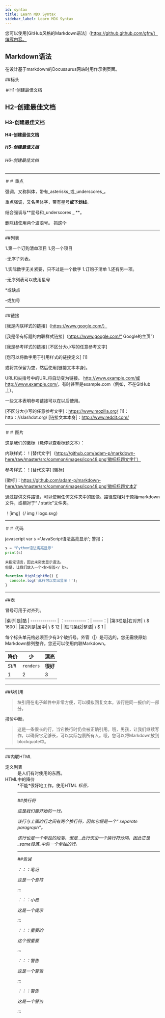 ```yaml
---
id: syntax
title: Learn MDX Syntax
sidebar_label: Learn MDX Syntax
---
```


您可以使用[GitHub风格的Markdown语法]（https://github.github.com/gfm/）编写内容。

## Markdown语法

在设计基于markdown的Docusaurus网站时用作示例页面。

##标头

＃H1-创建最佳文档

## H2-创建最佳文档

### H3-创建最佳文档

#### H4-创建最佳文档

##### H5-创建最佳文档

###### H6-创建最佳文档

---

＃＃ 重点

强调，又称斜体，带有_asterisks_或_underscores_。

重点强调，又名黑体字，带有星号**或下划线**。

结合强调与**星号和_underscores _ **。

删除线使用两个波浪号。 ~~抓这个~~

---

##列表

1.第一个订购清单项目
1.另一个项目

-无序子列表。

1.实际数字无关紧要，只不过是一个数字
1.订购子清单
1.还有另一项。

-无序列表可以使用星号

*或缺点

-或加号

---

##链接

[我是内联样式的链接]（https://www.google.com/）

[我是带有标题的内联样式链接]（https://www.google.com/“ Google的主页”）

[我是参考样式的链接] [不区分大小写的任意参考文字]

[您可以将数字用于引用样式的链接定义] [1]

或将其保留为空，然后使用[链接文本本身]。

URL和尖括号中的URL将自动变为链接。 http://www.example.com/或<http://www.example.com/>，有时甚至是example.com（例如，不在GitHub上）。

一些文本表明参考链接可以在以后使用。

[不区分大小写的任意参考文字]：https://www.mozilla.org/
[1]：http：//slashdot.org/
[链接文本本身]：http://www.reddit.com/

---

＃＃ 图片

这是我们的徽标（悬停以查看标题文本）：

内联样式：！[替代文字]（https://github.com/adam-p/markdown-here/raw/master/src/common/images/icon48.png'徽标标题文字1'）

参考样式：！[替代文字] [徽标]

[徽标]：https://github.com/adam-p/markdown-here/raw/master/src/common/images/icon48.png'徽标标题文本2'

通过提供文件路径，可以使用任何文件夹中的图像。路径应相对于原始markdown文件，或相对于“ / static”文件夹。

！[img]（/ img / logo.svg）

---

＃＃ 代码

javascript
var s ='JavaScript语法高亮显示';
警报；
```python
s = "Python语法高亮显示"
print(s)
```

```
未指定语言，因此未突出显示语法。
但是，让我们放入一个<b>标签</ b>。
```

```js {2}
function HighlightMe() {
  console.log('此行可以突出显示！');
}
```

---

##表

冒号可用于对齐列。

|桌子|是|酷
| ------------- | ：-----------：| -----：|
|第3栏是|右对齐| \ $ 1600 |
|第2列是|居中| \ $ 12 |
|斑马条纹|整洁| \ $ 1 |

每个标头单元格必须至少有3个破折号。外管（|）是可选的，您无需使原始Markdown排列整齐。您还可以使用内联Markdown。

|降价|少|漂亮
| -------- | --------- | ---------- |
| _Still_ | `renders` | **很好** |
| 1 | 2 | 3 |

---

##块引用

>块引用在电子邮件中非常方便，可以模拟回复文本。该行是同一报价的一部分。

报价中断。

>这是一条很长的行，当它换行时仍会被正确引用。哦，男孩，让我们继续写作，以确保它足够长，可以实际包裹所有人。哦，您可以将Markdown放到blockquote中。

---

##内联HTML

<dl>
  <dt>定义列表</ dt>
  <dd>是人们有时使用的东西。</ dd>

  <dt> HTML中的降价</ dt>
  <dd> *不能*很好地工作。使用HTML <em>标签</ em>。</ dd>
</ dl>

---

##换行符

这是我们要开始的一行。

该行与上面的行之间有两个换行符，因此它将是一个“ _separate paragraph_”。

该行也是一个单独的段落，但是...此行仅由一个换行符分隔，因此它是_same段落_中的一个单独的行。

---

##告诫

：：：笔记

这是一个音符

:::

：：：小费

这是一个提示

:::

：：：重要的

这个很重要

:::

：：：警告

这是一个警告

:::

：：：警告

这是一个警告

:::
